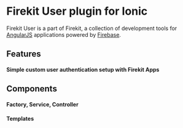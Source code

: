 # Firekit User plugin for Ionic

Firekit User is a part of Firekit, a collection of development tools for [AngularJS](https://angularjs.org/) applications powered by [Firebase](https://firebase.com).

## Features

#### Simple custom user authentication setup with Firekit Apps



## Components

#### Factory, Service, Controller

#### Templates